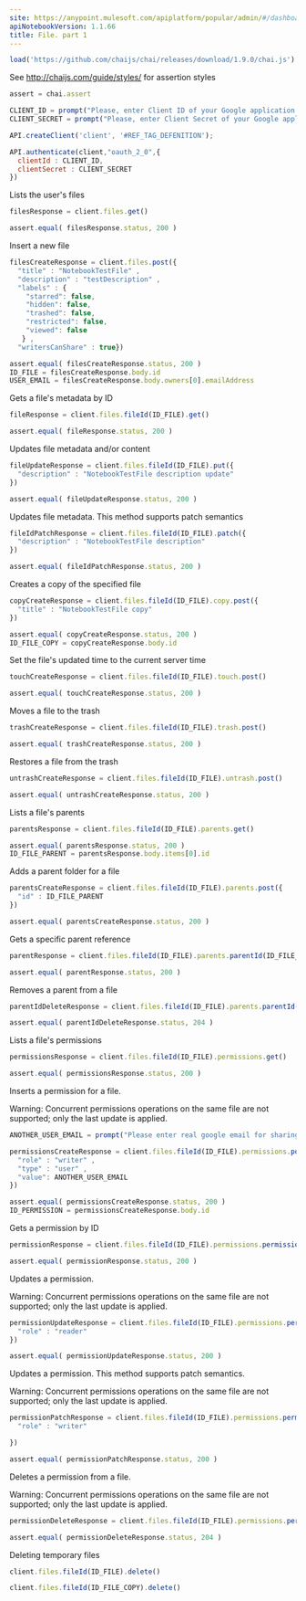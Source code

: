 ```yaml
---
site: https://anypoint.mulesoft.com/apiplatform/popular/admin/#/dashboard/apis/12164/versions/12574/portal/pages/28944/edit
apiNotebookVersion: 1.1.66
title: File. part 1
---
```


```javascript
load('https://github.com/chaijs/chai/releases/download/1.9.0/chai.js')
```

See http://chaijs.com/guide/styles/ for assertion styles

```javascript
assert = chai.assert
```

```javascript
CLIENT_ID = prompt("Please, enter Client ID of your Google application.")
CLIENT_SECRET = prompt("Please, enter Client Secret of your Google application.")
```

```javascript
API.createClient('client', '#REF_TAG_DEFENITION');
```

```javascript
API.authenticate(client,"oauth_2_0",{
  clientId : CLIENT_ID,
  clientSecret : CLIENT_SECRET
})
```

Lists the user's files

```javascript
filesResponse = client.files.get()
```

```javascript
assert.equal( filesResponse.status, 200 )
```

Insert a new file

```javascript
filesCreateResponse = client.files.post({
  "title" : "NotebookTestFile" ,
  "description" : "testDescription" ,
  "labels" : {
    "starred": false,
    "hidden": false,
    "trashed": false,
    "restricted": false,
    "viewed": false
   } ,
  "writersCanShare" : true})
```

```javascript
assert.equal( filesCreateResponse.status, 200 )
ID_FILE = filesCreateResponse.body.id
USER_EMAIL = filesCreateResponse.body.owners[0].emailAddress
```

Gets a file's metadata by ID

```javascript
fileResponse = client.files.fileId(ID_FILE).get()
```

```javascript
assert.equal( fileResponse.status, 200 )
```

Updates file metadata and/or content

```javascript
fileUpdateResponse = client.files.fileId(ID_FILE).put({
  "description" : "NotebookTestFile description update"
})
```

```javascript
assert.equal( fileUpdateResponse.status, 200 )
```

Updates file metadata. This method supports patch semantics

```javascript
fileIdPatchResponse = client.files.fileId(ID_FILE).patch({
  "description" : "NotebookTestFile description" 
})
```

```javascript
assert.equal( fileIdPatchResponse.status, 200 )
```

Creates a copy of the specified file

```javascript
copyCreateResponse = client.files.fileId(ID_FILE).copy.post({
  "title" : "NotebookTestFile copy"  
})
```

```javascript
assert.equal( copyCreateResponse.status, 200 )
ID_FILE_COPY = copyCreateResponse.body.id
```

Set the file's updated time to the current server time

```javascript
touchCreateResponse = client.files.fileId(ID_FILE).touch.post()
```

```javascript
assert.equal( touchCreateResponse.status, 200 )
```

Moves a file to the trash

```javascript
trashCreateResponse = client.files.fileId(ID_FILE).trash.post()
```

```javascript
assert.equal( trashCreateResponse.status, 200 )
```

Restores a file from the trash

```javascript
untrashCreateResponse = client.files.fileId(ID_FILE).untrash.post()
```

```javascript
assert.equal( untrashCreateResponse.status, 200 )
```

Lists a file's parents

```javascript
parentsResponse = client.files.fileId(ID_FILE).parents.get()
```

```javascript
assert.equal( parentsResponse.status, 200 )
ID_FILE_PARENT = parentsResponse.body.items[0].id
```

Adds a parent folder for a file

```javascript
parentsCreateResponse = client.files.fileId(ID_FILE).parents.post({
  "id" : ID_FILE_PARENT
})
```

```javascript
assert.equal( parentsCreateResponse.status, 200 )
```

Gets a specific parent reference

```javascript
parentResponse = client.files.fileId(ID_FILE).parents.parentId(ID_FILE_PARENT).get()
```

```javascript
assert.equal( parentResponse.status, 200 )
```

Removes a parent from a file

```javascript
parentIdDeleteResponse = client.files.fileId(ID_FILE).parents.parentId(ID_FILE_PARENT).delete()
```

```javascript
assert.equal( parentIdDeleteResponse.status, 204 )
```

Lists a file's permissions

```javascript
permissionsResponse = client.files.fileId(ID_FILE).permissions.get()
```

```javascript
assert.equal( permissionsResponse.status, 200 )
```

Inserts a permission for a file.

Warning: Concurrent permissions operations on the same file are not supported; only the last update is applied.

```javascript
ANOTHER_USER_EMAIL = prompt("Please enter real google email for sharing file with them")
```

```javascript
permissionsCreateResponse = client.files.fileId(ID_FILE).permissions.post({
  "role" : "writer" ,
  "type" : "user" ,
  "value": ANOTHER_USER_EMAIL
})
```

```javascript
assert.equal( permissionsCreateResponse.status, 200 )
ID_PERMISSION = permissionsCreateResponse.body.id
```

Gets a permission by ID

```javascript
permissionResponse = client.files.fileId(ID_FILE).permissions.permissionId(ID_PERMISSION).get()
```

```javascript
assert.equal( permissionResponse.status, 200 )
```

Updates a permission.

Warning: Concurrent permissions operations on the same file are not supported; only the last update is applied.

```javascript
permissionUpdateResponse = client.files.fileId(ID_FILE).permissions.permissionId(ID_PERMISSION).put({
  "role" : "reader" 
})
```

```javascript
assert.equal( permissionUpdateResponse.status, 200 )
```

Updates a permission. This method supports patch semantics.

Warning: Concurrent permissions operations on the same file are not supported; only the last update is applied.

```javascript
permissionPatchResponse = client.files.fileId(ID_FILE).permissions.permissionId(ID_PERMISSION).patch({
  "role" : "writer" 

})
```

```javascript
assert.equal( permissionPatchResponse.status, 200 )
```

Deletes a permission from a file. 

Warning: Concurrent permissions operations on the same file are not supported; only the last update is applied.

```javascript
permissionDeleteResponse = client.files.fileId(ID_FILE).permissions.permissionId(ID_PERMISSION).delete()
```

```javascript
assert.equal( permissionDeleteResponse.status, 204 )
```

Deleting temporary files

```javascript
client.files.fileId(ID_FILE).delete()
```

```javascript
client.files.fileId(ID_FILE_COPY).delete()
```